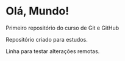 # Olá, Mundo! 
 
 Primeiro repositório do curso de Git e GitHub

Repositório criado para estudos.

Linha para testar alterações remotas.
